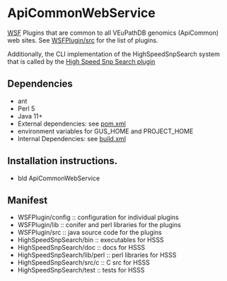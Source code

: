 # ApiCommonWebService
[WSF](https://github.com/VEuPathDB/WSF) Plugins that are common to all VEuPathDB genomics (ApiCommon) web sites.  See [WSFPlugin/src](WSFPlugin/src/main/java/org/eupathdb/websvccommon/wsfplugin) for the list of plugins.

Additionally, the CLI implementation of the HighSpeedSnpSearch system that is called by the [High Speed Snp Search plugin](WSFPlugin/src/main/java/org/apidb/apicomplexa/wsfplugin/highspeedsnpsearch)

## Dependencies

   + ant
   + Perl 5
   + Java 11+
   + External dependencies: see [pom.xml](pom.xml)
   + environment variables for GUS_HOME and PROJECT_HOME
   + Internal Dependencies: see [build.xml](build.xml)

## Installation instructions.

   + bld ApiCommonWebService

## Manifest

   + WSFPlugin/config :: configuration for individual plugins
   + WSFPlugin/lib :: conifer and perl libraries for the plugins
   + WSFPlugin/src :: java source code for the plugins
   + HighSpeedSnpSearch/bin :: executables for HSSS
   + HighSpeedSnpSearch/doc :: docs for HSSS
   + HighSpeedSnpSearch/lib/perl :: perl libraries for HSSS
   + HighSpeedSnpSearch/src/c :: C src for HSSS
   + HighSpeedSnpSearch/test :: tests for HSSS
